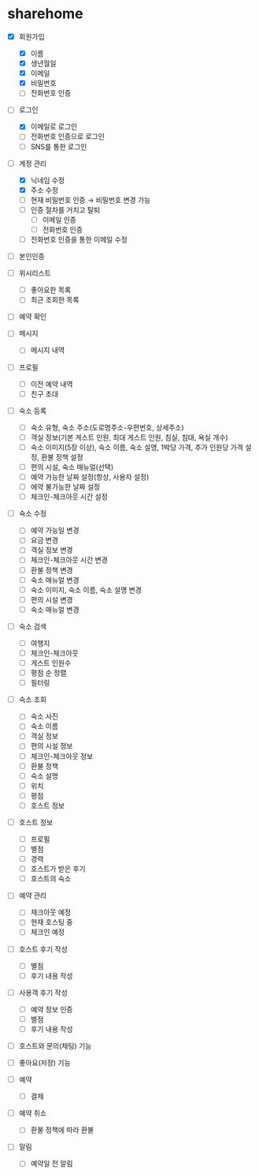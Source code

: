 # sharehome

- [X] 회원가입
    - [X] 이름
    - [X] 생년월일
    - [X] 이메일
    - [X] 비밀번호
    - [ ] 전화번호 인증

- [ ] 로그인
    - [X] 이메일로 로그인
    - [ ] 전화번호 인증으로 로그인
    - [ ] SNS를 통한 로그인

- [ ] 계정 관리
    - [X] 닉네임 수정
    - [X] 주소 수정
    - [ ] 현재 비밀번호 인증 → 비밀번호 변경 가능
    - [ ] 인증 절차를 거치고 탈퇴
        - [ ] 이메일 인증
        - [ ] 전화번호 인증
    - [ ] 전화번호 인증을 통한 이메일 수정

- [ ] 본인인증

- [ ] 위시리스트
    - [ ] 좋아요한 목록
    - [ ] 최근 조회한 목록

- [ ] 예약 확인

- [ ] 메시지
    - [ ] 메시지 내역

- [ ] 프로필
    - [ ] 이전 예약 내역
    - [ ] 친구 초대

- [ ] 숙소 등록
    - [ ] 숙소 유형, 숙소 주소(도로명주소-우편번호, 상세주소)
    - [ ] 객실 정보(기본 게스트 인원, 최대 게스트 인원, 침실, 침대, 욕실 개수)
    - [ ] 숙소 이미지(5장 이상), 숙소 이름, 숙소 설명, 1박당 가격, 추가 인원당 가격 설정, 환불 정책 설정
    - [ ] 편의 시설, 숙소 매뉴얼(선택)
    - [ ] 예약 가능한 날짜 설정(항상, 사용자 설정)
    - [ ] 에약 불가능한 날짜 설정
    - [ ] 체크인-체크아웃 시간 설정

- [ ] 숙소 수정
    - [ ] 예약 가능일 변경
    - [ ] 요금 변경
    - [ ] 객실 정보 변경
    - [ ] 체크인-체크아웃 시간 변경
    - [ ] 환불 정책 변경
    - [ ] 숙소 매뉴얼 변경
    - [ ] 숙소 이미지, 숙소 이름, 숙소 설명 변경
    - [ ] 편의 시설 변경
    - [ ] 숙소 매뉴얼 변경

- [ ] 숙소 검색
    - [ ] 여행지
    - [ ] 체크인-체크아웃
    - [ ] 게스트 인원수
    - [ ] 평점 순 정렬
    - [ ] 필터링

- [ ] 숙소 조회
    - [ ] 숙소 사진
    - [ ] 숙소 이름
    - [ ] 객실 정보
    - [ ] 편의 시설 정보
    - [ ] 체크인-체크아웃 정보
    - [ ] 환불 정책
    - [ ] 숙소 설명
    - [ ] 위치
    - [ ] 평점
    - [ ] 호스트 정보

- [ ] 호스트 정보
    - [ ] 프로필
    - [ ] 별점
    - [ ] 경력
    - [ ] 호스트가 받은 후기
    - [ ] 호스트의 숙소

- [ ] 예약 관리
    - [ ] 채크아웃 예정
    - [ ] 현재 호스팅 중
    - [ ] 체크인 예정

- [ ] 호스트 후기 작성
    - [ ] 별점
    - [ ] 후기 내용 작성

- [ ] 사용객 후기 작성
    - [ ] 예약 정보 인증
    - [ ] 별점
    - [ ] 후기 내용 작성

- [ ] 호스트와 문의(채팅) 기능

- [ ] 좋아요(저장) 기능

- [ ] 예약
    - [ ] 결제

- [ ] 예약 취소
    - [ ] 환불 정책에 따라 환불

- [ ] 알림
    - [ ] 예약일 전 알림